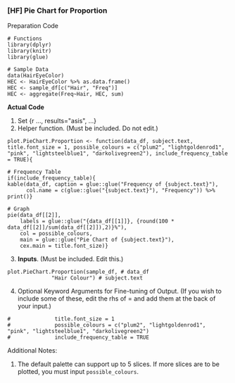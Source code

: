 ### [HF] Pie Chart for Proportion
Preparation Code
```
# Functions
library(dplyr)
library(knitr)
library(glue)

# Sample Data
data(HairEyeColor)
HEC <- HairEyeColor %>% as.data.frame()
HEC <- sample_df[c("Hair", "Freq")]
HEC <- aggregate(Freq~Hair, HEC, sum)
```
**Actual Code**
1. Set {r ..., results="asis", ...}
2. Helper function. (Must be included. Do not edit.)
```
plot.PieChart.Proportion <- function(data_df, subject.text, title.font_size = 1, possible_colours = c("plum2", "lightgoldenrod1", "pink", "lightsteelblue1", "darkolivegreen2"), include_frequency_table = TRUE){

# Frequency Table
if(include_frequency_table){
kable(data_df, caption = glue::glue("Frequency of {subject.text}"),
      col.name = c(glue::glue("{subject.text}"), "Frequency")) %>% print()}

# Graph
pie(data_df[[2]],
    labels = glue::glue("{data_df[[1]]}, {round(100 * data_df[[2]]/sum(data_df[[2]]),2)}%"),
    col = possible_colours,
    main = glue::glue("Pie Chart of {subject.text}"),
    cex.main = title.font_size)}
```
3. **Inputs**. (Must be included. Edit this.)
```
plot.PieChart.Proportion(sample_df, # data_df
              "Hair Colour") # subject.text
```
4. Optional Keyword Arguments for Fine-tuning of Output. (If you wish to include some of these, edit the rhs of = and add them at the back of your input.)
```
#              title.font_size = 1
#              possible_colours = c("plum2", "lightgoldenrod1", "pink", "lightsteelblue1", "darkolivegreen2")
#              include_frequency_table = TRUE
```
Additional Notes:
1. The default palette can support up to 5 slices. If more slices are to be plotted, you must input `possible_colours`.
